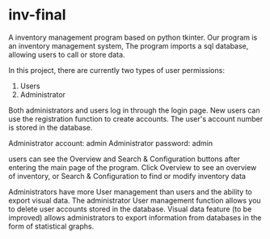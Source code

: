 # inv-final
A inventory management program based on python tkinter.
Our program is an inventory management system, The program imports a sql database, allowing users to call or store data.

In this project, there are currently two types of user permissions:
  1. Users
  2. Administrator

Both administrators and users log in through the login page. New users can use the registration function to create accounts. The user's account number is stored in the database.

  Administrator account:    admin
  Administrator password:   admin

users can see the Overview and Search & Configuration buttons after entering the main page of the program. Click Overview to see an overview of inventory, or Search & Configuration to find or modify inventory data

Administrators have more User management than users and the ability to export visual data. The administrator User management function allows you to delete user accounts stored in the database. Visual data feature (to be improved) allows administrators to export information from databases in the form of statistical graphs.

